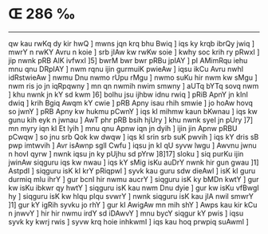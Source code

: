 # Œ 286 ‰
---
qw kau rwKq dy kir hwQ ] mwns jqn krq bhu Bwiq ] iqs ky krqb
ibrQy jwiq ] mwrY n rwKY Avru n koie ] srb jIAw kw rwKw soie ] kwhy
soc krih ry pRwxI ] jip nwnk pRB AlK ivfwxI ]5] bwrM bwr bwr pRBu
jpIAY ] pI AMimRqu iehu mnu qnu DRpIAY ] nwm rqnu ijin gurmuiK pwieAw
] iqsu ikCu Avru nwhI idRstwieAw ] nwmu Dnu nwmo rUpu rMgu ] nwmo suKu hir
nwm kw sMgu ] nwm ris jo jn iqRpqwny ] mn qn nwmih nwim smwny ]
aUTq bYTq sovq nwm ] khu nwnk jn kY sd kwm ]6] bolhu jsu ijhbw
idnu rwiq ] pRiB ApnY jn kInI dwiq ] krih Bgiq Awqm kY cwie ] pRB
Apny isau rhih smwie ] jo hoAw hovq so jwnY ] pRB Apny kw hukmu pCwnY
] iqs kI mihmw kaun bKwnau ] iqs kw gunu kih eyk n jwnau ] AwT
phr pRB bsih hjUry ] khu nwnk syeI jn pUry ]7] mn myry iqn kI Et
lyih ] mnu qnu Apnw iqn jn dyih ] ijin jin Apnw pRBU pCwqw ] so jnu
srb Qok kw dwqw ] iqs kI srin srb suK pwvih ] iqs kY dris sB
pwp imtwvih ] Avr isAwnp sglI Cwfu ] iqsu jn kI qU syvw lwgu ]
Awvnu jwnu n hovI qyrw ] nwnk iqsu jn ky pUjhu sd pYrw ]8]17] sloku
] siq purKu ijin jwinAw siqguru iqs kw nwau ] iqs kY sMig isKu auDrY
nwnk hir gun gwau ]1] AstpdI ] siqguru isK kI krY pRiqpwl ] syvk
kau guru sdw dieAwl ] isK kI guru durmiq mlu ihrY ] gur bcnI hir
nwmu aucrY ] siqguru isK ky bMDn kwtY ] gur kw isKu ibkwr qy hwtY ]
siqguru isK kau nwm Dnu dyie ] gur kw isKu vfBwgI hy ] siqguru isK kw
hlqu plqu svwrY ] nwnk siqguru isK kau jIA nwil smwrY ]1] gur kY
igRih syvku jo rhY ] gur kI AwigAw mn mih shY ] Awps kau kir kCu n
jnwvY ] hir hir nwmu irdY sd iDAwvY ] mnu bycY siqgur kY pwis ] iqsu
syvk ky kwrj rwis ] syvw krq hoie inhkwmI ] iqs kau hoq prwpiq
suAwmI ]
####
